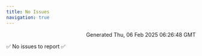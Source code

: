 ```yaml
---
title: No Issues
navigation: true
---
```


<p style="text-align:right;color:#cccs">
Generated Thu, 06 Feb 2025 06:26:48 GMT
</p>
<p>✅ No issues to report ✅</p>



